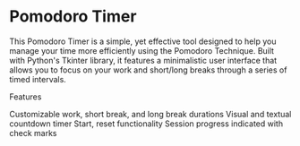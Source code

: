 # Pomodoro Timer

This Pomodoro Timer is a simple, yet effective tool designed to help you manage your time more efficiently using the Pomodoro Technique. Built with Python's Tkinter library, it features a minimalistic user interface that allows you to focus on your work and short/long breaks through a series of timed intervals.

Features

Customizable work, short break, and long break durations
Visual and textual countdown timer
Start, reset functionality
Session progress indicated with check marks

